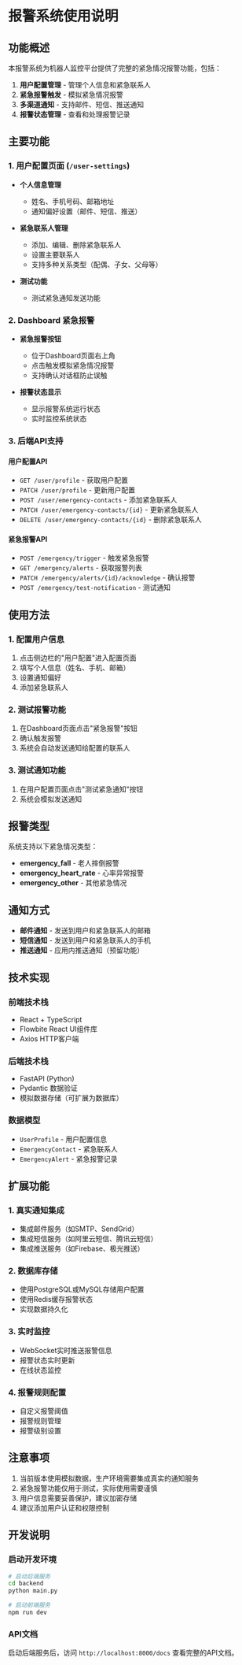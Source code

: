 # 报警系统使用说明

## 功能概述

本报警系统为机器人监控平台提供了完整的紧急情况报警功能，包括：

1. **用户配置管理** - 管理个人信息和紧急联系人
2. **紧急报警触发** - 模拟紧急情况报警
3. **多渠道通知** - 支持邮件、短信、推送通知
4. **报警状态管理** - 查看和处理报警记录

## 主要功能

### 1. 用户配置页面 (`/user-settings`)

- **个人信息管理**
  - 姓名、手机号码、邮箱地址
  - 通知偏好设置（邮件、短信、推送）

- **紧急联系人管理**
  - 添加、编辑、删除紧急联系人
  - 设置主要联系人
  - 支持多种关系类型（配偶、子女、父母等）

- **测试功能**
  - 测试紧急通知发送功能

### 2. Dashboard 紧急报警

- **紧急报警按钮**
  - 位于Dashboard页面右上角
  - 点击触发模拟紧急情况报警
  - 支持确认对话框防止误触

- **报警状态显示**
  - 显示报警系统运行状态
  - 实时监控系统状态

### 3. 后端API支持

#### 用户配置API
- `GET /user/profile` - 获取用户配置
- `PATCH /user/profile` - 更新用户配置
- `POST /user/emergency-contacts` - 添加紧急联系人
- `PATCH /user/emergency-contacts/{id}` - 更新紧急联系人
- `DELETE /user/emergency-contacts/{id}` - 删除紧急联系人

#### 紧急报警API
- `POST /emergency/trigger` - 触发紧急报警
- `GET /emergency/alerts` - 获取报警列表
- `PATCH /emergency/alerts/{id}/acknowledge` - 确认报警
- `POST /emergency/test-notification` - 测试通知

## 使用方法

### 1. 配置用户信息

1. 点击侧边栏的"用户配置"进入配置页面
2. 填写个人信息（姓名、手机、邮箱）
3. 设置通知偏好
4. 添加紧急联系人

### 2. 测试报警功能

1. 在Dashboard页面点击"紧急报警"按钮
2. 确认触发报警
3. 系统会自动发送通知给配置的联系人

### 3. 测试通知功能

1. 在用户配置页面点击"测试紧急通知"按钮
2. 系统会模拟发送通知

## 报警类型

系统支持以下紧急情况类型：

- **emergency_fall** - 老人摔倒报警
- **emergency_heart_rate** - 心率异常报警
- **emergency_other** - 其他紧急情况

## 通知方式

- **邮件通知** - 发送到用户和紧急联系人的邮箱
- **短信通知** - 发送到用户和紧急联系人的手机
- **推送通知** - 应用内推送通知（预留功能）

## 技术实现

### 前端技术栈
- React + TypeScript
- Flowbite React UI组件库
- Axios HTTP客户端

### 后端技术栈
- FastAPI (Python)
- Pydantic 数据验证
- 模拟数据存储（可扩展为数据库）

### 数据模型
- `UserProfile` - 用户配置信息
- `EmergencyContact` - 紧急联系人
- `EmergencyAlert` - 紧急报警记录

## 扩展功能

### 1. 真实通知集成
- 集成邮件服务（如SMTP、SendGrid）
- 集成短信服务（如阿里云短信、腾讯云短信）
- 集成推送服务（如Firebase、极光推送）

### 2. 数据库存储
- 使用PostgreSQL或MySQL存储用户配置
- 使用Redis缓存报警状态
- 实现数据持久化

### 3. 实时监控
- WebSocket实时推送报警信息
- 报警状态实时更新
- 在线状态监控

### 4. 报警规则配置
- 自定义报警阈值
- 报警规则管理
- 报警级别设置

## 注意事项

1. 当前版本使用模拟数据，生产环境需要集成真实的通知服务
2. 紧急报警功能仅用于测试，实际使用需要谨慎
3. 用户信息需要妥善保护，建议加密存储
4. 建议添加用户认证和权限控制

## 开发说明

### 启动开发环境

```bash
# 启动后端服务
cd backend
python main.py

# 启动前端服务
npm run dev
```

### API文档

启动后端服务后，访问 `http://localhost:8000/docs` 查看完整的API文档。 